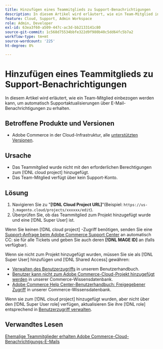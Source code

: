 ```yaml
---
title: Hinzufügen eines Teammitglieds zu Support-Benachrichtigungen
description: In diesem Artikel wird erläutert, wie ein Team-Mitglied in Support-Benachrichtigungen aufgenommen wird.
feature: Cloud, Support, Admin Workspace
role: Admin, Developer
exl-id: 63ea3f60-a509-447c-ac3d-bb2133141c80
source-git-commit: 1c568d75534bbfe322d9f980b40c5dd64fc5b7a2
workflow-type: tm+mt
source-wordcount: '225'
ht-degree: 0%

---
```


# Hinzufügen eines Teammitglieds zu Support-Benachrichtigungen

In diesem Artikel wird erläutert, wie ein Team-Mitglied einbezogen werden kann, um automatisch Supportaktualisierungen über E-Mail-Benachrichtigungen zu erhalten.

## Betroffene Produkte und Versionen

* Adobe Commerce in der Cloud-Infrastruktur, alle [unterstützten Versionen](https://www.adobe.com/content/dam/cc/en/legal/terms/enterprise/pdfs/Adobe-Commerce-Software-Lifecycle-Policy.pdf).

## Ursache

* Das Teammitglied wurde nicht mit den erforderlichen Berechtigungen zum [!DNL cloud project] hinzugefügt.
* Das Team-Mitglied verfügt über kein Support-Konto.

## Lösung

1. Navigieren Sie zu &quot;**[!DNL Cloud Project URL]**&quot;(Beispiel: `https://us-3.magento.cloud/projects/xxxxxx/edit`).
1. Überprüfen Sie, ob das Teammitglied zum Projekt hinzugefügt wurde und eine [!DNL Super User] ist.

Wenn Sie keinen [!DNL cloud project] -Zugriff benötigen, senden Sie eine [Support-Anfrage beim Adobe Commerce Support Center](https://experienceleague.adobe.com/docs/commerce-knowledge-base/kb/help-center-guide/magento-help-center-user-guide.html#submit-ticket) an automatisch CC: sie für alle Tickets und geben Sie auch deren **[!DNL MAGE ID]** an (falls verfügbar).

Wenn sie nicht zum Projekt hinzugefügt wurden, müssen Sie sie als [!DNL Super User] hinzufügen und [!DNL Shared Access] gewähren:

* [Verwalten des Benutzerzugriffs](https://experienceleague.adobe.com/docs/commerce-cloud-service/user-guide/project/user-access.html) in unserem Benutzerhandbuch.
* [ Benutzer kann nicht zum Adobe Commerce-Cloud-Projekt hinzugefügt werden](https://experienceleague.adobe.com/docs/commerce-knowledge-base/kb/troubleshooting/miscellaneous/unable-add-user-adobe-commerce-cloud-project.html) in unserer Commerce-Wissensdatenbank.
* [Adobe Commerce Help Center-Benutzerhandbuch: Freigegebener Zugriff](https://experienceleague.adobe.com/docs/commerce-knowledge-base/kb/help-center-guide/magento-help-center-user-guide.html#shared-access) in unserer Commerce-Wissensdatenbank.

Wenn sie zum [!DNL cloud project] hinzugefügt wurden, aber nicht über den [!DNL Super User role] verfügen, aktualisieren Sie ihre [!DNL role] entsprechend in [Benutzerzugriff verwalten](https://experienceleague.adobe.com/docs/commerce-cloud-service/user-guide/project/user-access.html).

## Verwandtes Lesen

[Ehemalige Teammitglieder erhalten Adobe Commerce-Cloud-Benachrichtigungs-E-Mails ](https://experienceleague.adobe.com/docs/commerce-knowledge-base/kb/troubleshooting/miscellaneous/former-teammembers-receive-cloud-notification-emails.html)
